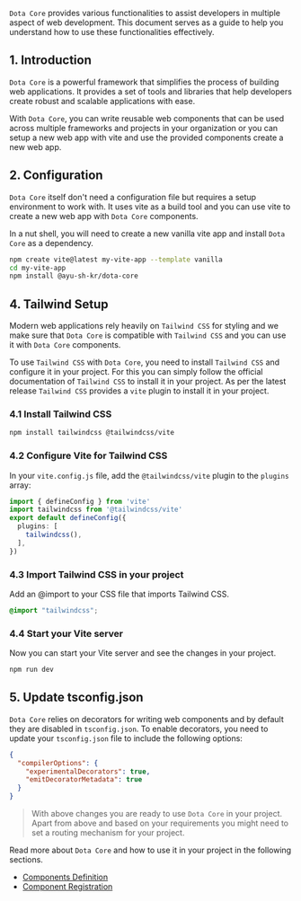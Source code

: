 `Dota Core` provides various functionalities to assist developers in multiple aspect of
web development. This document serves as a guide to help you understand how to use these functionalities effectively.


## 1. Introduction
`Dota Core` is a powerful framework that simplifies the process of building web applications. 
It provides a set of tools and libraries that help developers create robust and scalable applications with ease.

With `Dota Core`, you can write reusable web components that can be used across multiple frameworks and projects
in your organization or you can setup a new web app with vite and use the provided components create a new web app.

## 2. Configuration
`Dota Core` itself don't need a configuration file but requires a setup environment to work with.
It uses vite as a build tool and you can use vite to create a new web app with `Dota Core` components.

In a nut shell, you will need to create a new vanilla vite app and install `Dota Core` as a dependency.
```bash
npm create vite@latest my-vite-app --template vanilla
cd my-vite-app
npm install @ayu-sh-kr/dota-core
```

## 4. Tailwind Setup
Modern web applications rely heavily on `Tailwind CSS` for styling and we make sure that
`Dota Core` is compatible with `Tailwind CSS` and you can use it with `Dota Core` components.

To use `Tailwind CSS` with `Dota Core`, you need to install `Tailwind CSS` and configure it in your project.
For this you can simply follow the official documentation of `Tailwind CSS` to install it in your project. As per the latest
release `Tailwind CSS` provides a `vite` plugin to install it in your project.

### 4.1 Install Tailwind CSS
```bash
npm install tailwindcss @tailwindcss/vite
```

### 4.2 Configure Vite for Tailwind CSS
In your `vite.config.js` file, add the `@tailwindcss/vite` plugin to the `plugins` array:
```typescript
import { defineConfig } from 'vite'
import tailwindcss from '@tailwindcss/vite'
export default defineConfig({
  plugins: [
    tailwindcss(),
  ],
})
```

### 4.3 Import Tailwind CSS in your project
Add an @import to your CSS file that imports Tailwind CSS.
```css
@import "tailwindcss";
```

### 4.4 Start your Vite server
Now you can start your Vite server and see the changes in your project.
```bash
npm run dev
```

## 5. Update tsconfig.json
`Dota Core` relies on decorators for writing web components and by default they are disabled in `tsconfig.json`.
To enable decorators, you need to update your `tsconfig.json` file to include the following options:
```json
{
  "compilerOptions": {
    "experimentalDecorators": true,
    "emitDecoratorMetadata": true
  }
}
```

> With above changes you are ready to use `Dota Core` in your project. Apart from above and based on your requirements you might
> need to set a routing mechanism for your project.


Read more about `Dota Core` and how to use it in your project in the following sections.
- [Components Definition](Component-Definition.md)
- [Component Registration](Component-Registration.md)





